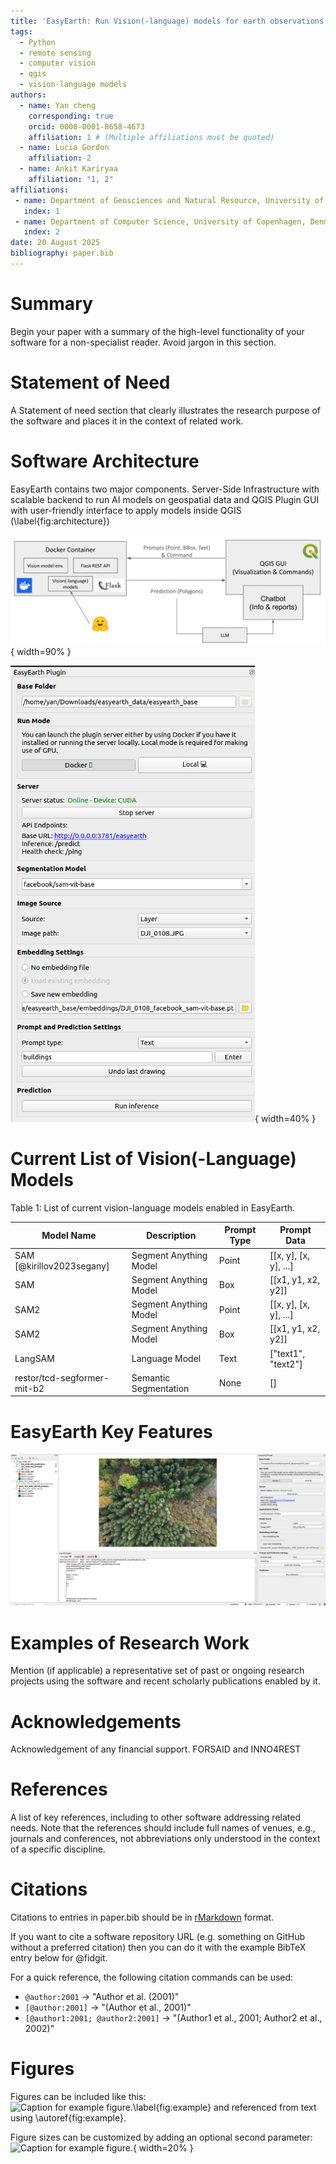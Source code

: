 ```yaml
---
title: 'EasyEarth: Run Vision(-language) models for earth observations at fingertips'
tags:
  - Python
  - remote sensing
  - computer vision
  - qgis
  - vision-language models
authors:
  - name: Yan cheng
    corresponding: true
    orcid: 0000-0001-8658-4673
    affiliation: 1 # (Multiple affiliations must be quoted)
  - name: Lucia Gordon 
    affiliation: 2
  - name: Ankit Kariryaa
    affiliation: "1, 2"
affiliations:
 - name: Department of Geosciences and Natural Resource, University of Copenhagen, Denmark
   index: 1
 - name: Department of Computer Science, University of Copenhagen, Denmark
   index: 2
date: 20 August 2025
bibliography: paper.bib
---
```


# Summary

Begin your paper with a summary of the high-level functionality of your software for a non-specialist reader. Avoid jargon in this section.

# Statement of Need

A Statement of need section that clearly illustrates the research purpose of the software and places it in the context of related work.

# Software Architecture
EasyEarth contains two major components. Server-Side Infrastructure with scalable backend to run AI models on geospatial data
and QGIS Plugin GUI with user-friendly interface to apply models inside QGIS (\label{fig:architecture})

![EasyEarth Software Architecture. \label{fig:architecture}](assets/architecture.png){ width=90% }

![QGIS Plugin GUI. \label{fig:gui}](assets/gui.png){ width=40% }

# Current List of Vision(-Language) Models

Table 1: List of current vision-language models enabled in EasyEarth.

| Model Name                | Description | Prompt Type | Prompt Data           |
|---------------------------|-------------|----------|-----------------------|
| SAM [@kirillov2023segany] | Segment Anything Model | Point    | [[x, y], [x, y], ...] |
| SAM                       | Segment Anything Model | Box      | [[x1, y1, x2, y2]]    |
| SAM2                      | Segment Anything Model | Point    | [[x, y], [x, y], ...] |
| SAM2                      | Segment Anything Model | Box      | [[x1, y1, x2, y2]]    |
| LangSAM                   | Language Model | Text     | ["text1", "text2"]    |
| restor/tcd-segformer-mit-b2 | Semantic Segmentation | None     | []                    |


# EasyEarth Key Features
![Example output. \label{fig:output}](assets/output.png)

# Examples of Research Work
Mention (if applicable) a representative set of past or ongoing research projects using the software and recent scholarly publications enabled by it.

# Acknowledgements
Acknowledgement of any financial support.
FORSAID and INNO4REST


# References
A list of key references, including to other software addressing related needs. Note that the references should include full names of venues, e.g., journals and conferences, not abbreviations only understood in the context of a specific discipline.


# Citations

Citations to entries in paper.bib should be in
[rMarkdown](http://rmarkdown.rstudio.com/authoring_bibliographies_and_citations.html)
format.

If you want to cite a software repository URL (e.g. something on GitHub without a preferred
citation) then you can do it with the example BibTeX entry below for @fidgit.

For a quick reference, the following citation commands can be used:
- `@author:2001`  ->  "Author et al. (2001)"
- `[@author:2001]` -> "(Author et al., 2001)"
- `[@author1:2001; @author2:2001]` -> "(Author1 et al., 2001; Author2 et al., 2002)"


# Figures
Figures can be included like this:
![Caption for example figure.\label{fig:example}](figure.png)
and referenced from text using \autoref{fig:example}.

Figure sizes can be customized by adding an optional second parameter:
![Caption for example figure.](figure.png){ width=20% }
